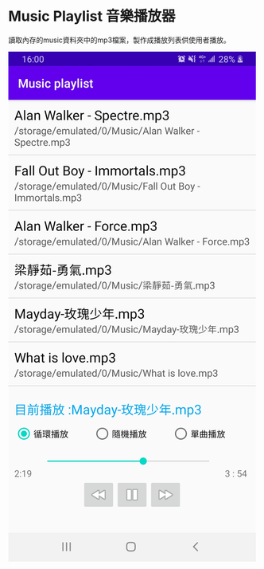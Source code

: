 # Music Playlist 音樂播放器

讀取內存的music資料夾中的mp3檔案，製作成播放列表供使用者播放。

![Alt text](https://github.com/yushan33/music-playlist/blob/master/Music%20playlist_show.jpg)
